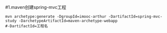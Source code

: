 #1.maven创建spring-mvc工程
```
mvn archetype:generate -DgroupId=imooc-arthur -DartifactId=spring-mvc-study -DarchetypeArtifactId=maven-archetype-webapp 
#-DartifactId=工程名
```
